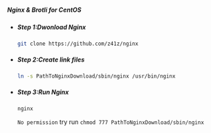##### Nginx & Brotli for CentOS

- ##### Step 1:Dwonload Nginx
  ``` bash
  git clone https://github.com/z41z/nginx
  ```

- ##### Step 2:Create link files
  ``` bash
  ln -s PathToNginxDownload/sbin/nginx /usr/bin/nginx
  ```

- ##### Step 3:Run Nginx
  ``` bash
  nginx
  ```
  `No permission` try run `chmod 777 PathToNginxDownload/sbin/nginx`